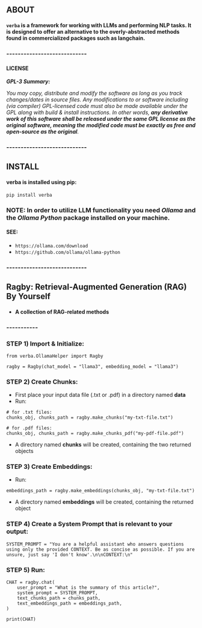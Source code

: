 
## **ABOUT**

#### `verba` is a framework for working with LLMs and performing NLP tasks. It is designed to offer an alternative to the overly-abstracted methods found in commercialized packages such as **langchain**.


### ----------------------------


####  **LICENSE**
***GPL-3 Summary:***

_You may copy, distribute and modify the software as long as you track changes/dates in source files. Any modifications to or software including (via compiler) GPL-licensed code must also be made available under the GPL along with build & install instructions. In other words, **any derivative work of this software shall be released under the same GPL license as the original software, meaning the modified code must be exactly as free and open-source as the original**._


### ----------------------------


## **INSTALL**

#### **verba** is installed using pip:

`pip install verba`

### **NOTE**: In order to utilize LLM functionality you need ***Ollama*** and the ***Ollama Python*** package installed on your machine.

#### SEE: 
- `https://ollama.com/download`
- `https://github.com/ollama/ollama-python`


### ----------------------------


## **Ragby**: **R**etrieval-**A**ugmented **G**eneration (RAG) **B**y **Y**ourself
- #### A collection of RAG-related methods

### -----------

### **STEP 1) Import & Initialize:**

```
from verba.OllamaHelper import Ragby

ragby = Ragby(chat_model = "llama3", embedding_model = "llama3")
```

### **STEP 2) Create Chunks:**
- First place your input data file (.txt or .pdf) in a directory named **data**
- Run:

```
# for .txt files:
chunks_obj, chunks_path = ragby.make_chunks("my-txt-file.txt")

# for .pdf files:
chunks_obj, chunks_path = ragby.make_chunks_pdf("my-pdf-file.pdf")
```
- A directory named **chunks** will be created, containing the two returned objects

### **STEP 3) Create Embeddings:**
- Run:

```
embeddings_path = ragby.make_embeddings(chunks_obj, "my-txt-file.txt")
```
- A directory named **embeddings** will be created, containing the returned object

### **STEP 4) Create a System Prompt that is relevant to your output:**

```
SYSTEM_PROMPT = "You are a helpful assistant who answers questions using only the provided CONTEXT. Be as concise as possible. If you are unsure, just say 'I don't know'.\n\nCONTEXT:\n"
```

### **STEP 5) Run:**

```
CHAT = ragby.chat(
    user_prompt = "What is the summary of this article?", 
    system_prompt = SYSTEM_PROMPT, 
    text_chunks_path = chunks_path, 
    text_embeddings_path = embeddings_path, 
)

print(CHAT)
```


